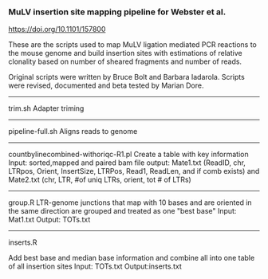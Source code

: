 ### MuLV insertion site mapping pipeline for Webster et al. 
https://doi.org/10.1101/157800 

These are the scripts used to map MuLV ligation mediated PCR reactions to the mouse genome and build insertion sites with estimations of relative clonality based on number of sheared fragments and number of reads.

Original scripts were written by Bruce Bolt and Barbara Iadarola. Scripts were revised, documented and beta tested by Marian Dore.

---
trim.sh
Adapter triming

---
pipeline-full.sh
Aligns reads to genome

---
countbylinecombined-withoriqc-R1.pl
Create a table with key information
Input: sorted,mapped and paired bam file
output: Mate1.txt (ReadID, chr, LTRpos, Orient, InsertSize, LTRPos, Read1, ReadLen, and if comb exists)  and Mate2.txt (chr, LTR, #of uniq LTRs, orient, tot # of LTRs) 

---
group.R
LTR-genome junctions that map with 10 bases and are oriented in the same direction are grouped and treated as one "best base"
Input: Mat1.txt
Output: TOTs.txt

---
inserts.R

Add best base and median base information and combine all into one table of all insertion sites
Input: TOTs.txt
Output:inserts.txt




